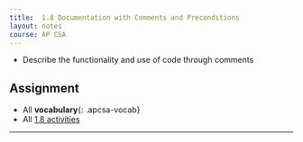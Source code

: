 ```yaml
---
title:  1.8 Documentation with Comments and Preconditions
layout: notes
course: AP CSA
---
```


- Describe the functionality and use of code through comments

## Assignment

- All **vocabulary**{: .apcsa-vocab}
- All [1.8 activities](https://runestone.academy/ns/books/published/manvillehighschool_csawesome2_2526/topic-1-8-comments.html)

---


